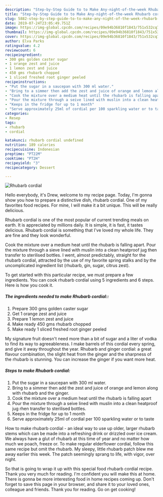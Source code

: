 ```yaml
---
description: "Step-by-Step Guide to to Make Any-night-of-the-week Rhubarb cordial"
title: "Step-by-Step Guide to to Make Any-night-of-the-week Rhubarb cordial"
slug: 5882-step-by-step-guide-to-to-make-any-night-of-the-week-rhubarb-cordial
date: 2019-07-24T23:05:49.751Z
image: https://img-global.cpcdn.com/recipes/09e94b36810f1843/751x532cq70/rhubarb-cordial-recipe-main-photo.jpg
thumbnail: https://img-global.cpcdn.com/recipes/09e94b36810f1843/751x532cq70/rhubarb-cordial-recipe-main-photo.jpg
cover: https://img-global.cpcdn.com/recipes/09e94b36810f1843/751x532cq70/rhubarb-cordial-recipe-main-photo.jpg
author: Elva Parks
ratingvalue: 4.2
reviewcount: 6
recipeingredient:
- 300 gms golden caster sugar
- 1 orange zest and juice
- 1 lemon zest and juice
- 450 gms rhubarb chopped
- 1 sliced freshed root ginger peeled
recipeinstructions:
- "Put the sugar in a saucepan with 300 ml water."
- "Bring to a simmer then add the zest and juice of orange and lemon along with rhubarb and the ginger."
- "Cook the mixture over a medium heat until the rhubarb is falling apart"
- "Pour the mixture through a seive lined with muslin into a clean heatproof jug rhen transfer to sterilised bottles."
- "Keeps in the fridge for up to 1 month"
- "Serve approximately 25ml of cordial per 100 sparkling water or to taste"
categories:
- Resep
tags:
- rhubarb
- cordial

katakunci: rhubarb cordial undefined
nutrition: 189 calories
recipecuisine: Indonesian
preptime: "PT22M"
cooktime: "PT2H"
recipeyield: "3"
recipecategory: Dessert

---
```



![Rhubarb cordial](https://img-global.cpcdn.com/recipes/09e94b36810f1843/751x532cq70/rhubarb-cordial-recipe-main-photo.jpg)

Hello everybody, it's Drew, welcome to my recipe page. Today, I'm gonna show you how to prepare a distinctive dish, rhubarb cordial. One of my favorites food recipes. For mine, I will make it a bit unique. This will be really delicious.

Rhubarb cordial is one of the most popular of current trending meals on earth. It is appreciated by millions daily. It is simple, it is fast, it tastes delicious. Rhubarb cordial is something that I've loved my whole life. They are fine and they look wonderful.

Cook the mixture over a medium heat until the rhubarb is falling apart. Pour the mixture through a sieve lined with muslin into a clean heatproof jug then transfer to sterilised bottles. I went, almost predictably, straight for the rhubarb cordial, attracted by the use of my favorite spring stalks and by the uncomplicated ingredient list (rhubarb, gin, sugar, citrus zest).


To get started with this particular recipe, we must prepare a few ingredients. You can cook rhubarb cordial using 5 ingredients and 6 steps. Here is how you cook it.

##### The ingredients needed to make Rhubarb cordial::

1. Prepare 300 gms golden caster sugar
1. Get 1 orange zest and juice
1. Prepare 1 lemon zest and juice
1. Make ready 450 gms rhubarb chopped
1. Make ready 1 sliced freshed root ginger peeled


My signature fruit doesn&#39;t need more than a bit of sugar and a liter of vodka to find its way to agreeableness. I make barrels of this cordial every spring, and give it away throughout the year. Rhubarb and ginger cordial: a great flavour combination, the slight heat from the ginger and the sharpness of the rhubarb is stunning. You can increase the ginger if you want more heat. 

##### Steps to make Rhubarb cordial:

1. Put the sugar in a saucepan with 300 ml water.
1. Bring to a simmer then add the zest and juice of orange and lemon along with rhubarb and the ginger.
1. Cook the mixture over a medium heat until the rhubarb is falling apart
1. Pour the mixture through a seive lined with muslin into a clean heatproof jug rhen transfer to sterilised bottles.
1. Keeps in the fridge for up to 1 month
1. Serve approximately 25ml of cordial per 100 sparkling water or to taste


How to make rhubarb cordial - an ideal way to use up older, larger rhubarb stems which can be made into a refreshing drink or drizzled over ice cream. We always have a glut of rhubarb at this time of year and no matter how much we poach, freeze or. To make regular elderflower cordial, follow this same recipe but omit the rhubarb. My sleepy, little rhubarb patch blew me away earlier this week. The patch seemingly sprang to life, with vigor, over night. 

So that is going to wrap it up with this special food rhubarb cordial recipe. Thank you very much for reading. I'm confident you will make this at home. There is gonna be more interesting food in home recipes coming up. Don't forget to save this page in your browser, and share it to your loved ones, colleague and friends. Thank you for reading. Go on get cooking!
